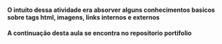 #### O intuito dessa atividade era absorver alguns conhecimentos basicos sobre tags html, imagens, links internos e externos

#### A continuação desta aula se encontra no repositorio portifolio 